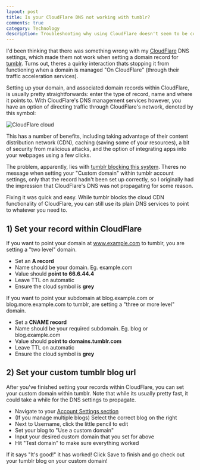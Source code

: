 ```yaml
---
layout: post
title: Is your CloudFlare DNS not working with tumblr?
comments: true
category: Technology
description: Troubleshooting why using CloudFlare doesn't seem to be compatible with tumblr pages. In short, you need to disable the traffic acceleration services within CloudFlare. 
---
```


I'd been thinking that there was something wrong with my [CloudFlare](http://www.cloudflare.com) DNS settings, which made them not work when setting a domain record for [tumblr](http://www.tumblr.com). Turns out, theres a quirky interaction thats stopping it from functioning when a domain is managed "On CloudFlare" (through their traffic acceleration services). 

<!--break-->

Setting up your domain, and associated domain records within CloudFlare, is usually pretty straightforwards: enter the type of record, name and where it points to. With CloudFlare's DNS management services however, you have an option of directing traffic through CloudFlare's network, denoted by this symbol:

![CloudFlare cloud](http://i.imgur.com/erqaK4S.png)

This has a number of benefits, including taking advantage of their content distribution network (CDN), caching (saving some of your resources), a bit of security from malicious attacks, and the option of integrating apps into your webpages using a few clicks. 

The problem, apparently, lies with [tumblr blocking this system](https://support.cloudflare.com/hc/en-us/articles/200168566-How-do-I-add-a-Tumblr-custom-domain-). Theres no message when setting your "Custom domain" within tumblr account settings, only that the record hadn't been set up correctly, so I originally had the impression that CloudFlare's DNS was not propagating for some reason. 

Fixing it was quick and easy. While tumblr blocks the cloud CDN functionality of CloudFlare, you can still use its plain DNS services to point to whatever you need to.

## 1) Set your record within CloudFlare

If you want to point your domain at www.example.com to tumblr, you are setting a "two level" domain. 

- Set an <b>A record</b>
- Name should be your domain. Eg. example.com
- Value should <b>point to 66.6.44.4</b>
- Leave TTL on automatic
- Ensure the cloud symbol is <b>grey</b>

If you want to point your subdomain at blog.example.com or blog.more.example.com to tumblr, are setting a "three or more level" domain. 

- Set a <b>CNAME record</b>
- Name should be your required subdomain. Eg. blog or blog.example.com
- Value should <b>point to domains.tumblr.com</b>
- Leave TTL on automatic
- Ensure the cloud symbol is <b>grey</b>

## 2) Set your custom tumblr blog url

After you've finished setting your records within CloudFlare, you can set your custom domain within tumblr. Note that while its usually pretty fast, it could take a while for the DNS settings to propagate.

- Navigate to your [Account Settings section](https://www.tumblr.com/settings)
- (If you manage multiple blogs) Select the correct blog on the right
- Next to Username, click the little pencil to edit
- Set your blog to "Use a custom domain"
- Input your desired custom domain that you set for above
- Hit "Test domain" to make sure everything worked

If it says "It's good!" it has worked! Click Save to finish and go check out your tumblr blog on your custom domain!
